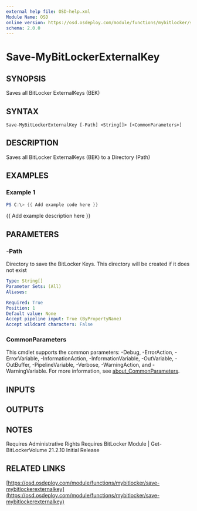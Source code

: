 ```yaml
---
external help file: OSD-help.xml
Module Name: OSD
online version: https://osd.osdeploy.com/module/functions/mybitlocker/save-mybitlockerexternalkey
schema: 2.0.0
---
```


# Save-MyBitLockerExternalKey

## SYNOPSIS
Saves all BitLocker ExternalKeys (BEK)

## SYNTAX

```
Save-MyBitLockerExternalKey [-Path] <String[]> [<CommonParameters>]
```

## DESCRIPTION
Saves all BitLocker ExternalKeys (BEK) to a Directory (Path)

## EXAMPLES

### Example 1
```powershell
PS C:\> {{ Add example code here }}
```

{{ Add example description here }}

## PARAMETERS

### -Path
Directory to save the BitLocker Keys. 
This directory will be created if it does not exist

```yaml
Type: String[]
Parameter Sets: (All)
Aliases:

Required: True
Position: 1
Default value: None
Accept pipeline input: True (ByPropertyName)
Accept wildcard characters: False
```

### CommonParameters
This cmdlet supports the common parameters: -Debug, -ErrorAction, -ErrorVariable, -InformationAction, -InformationVariable, -OutVariable, -OutBuffer, -PipelineVariable, -Verbose, -WarningAction, and -WarningVariable. For more information, see [about_CommonParameters](http://go.microsoft.com/fwlink/?LinkID=113216).

## INPUTS

## OUTPUTS

## NOTES
Requires Administrative Rights
Requires BitLocker Module | Get-BitLockerVolume
21.2.10  Initial Release

## RELATED LINKS

[https://osd.osdeploy.com/module/functions/mybitlocker/save-mybitlockerexternalkey](https://osd.osdeploy.com/module/functions/mybitlocker/save-mybitlockerexternalkey)

